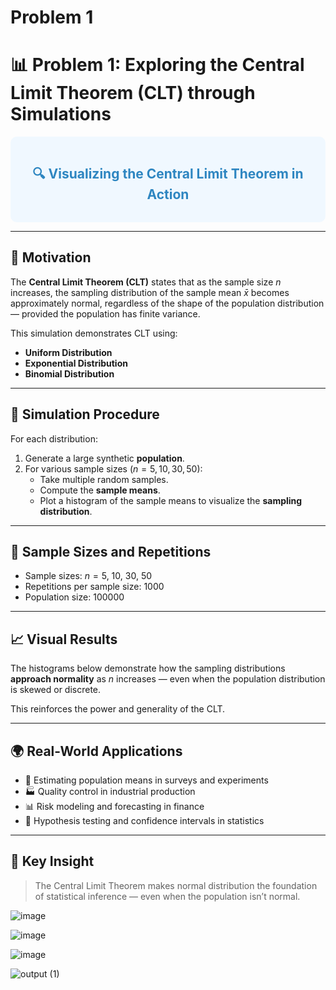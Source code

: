 # Problem 1

# 📊 Problem 1: Exploring the Central Limit Theorem (CLT) through Simulations

<div style="background-color: #f0f8ff; padding: 15px; border-radius: 10px;">
<h2 style="color: #2E86C1; text-align: center;">🔍 Visualizing the Central Limit Theorem in Action</h2>
</div>

---

## 🎯 Motivation

The **Central Limit Theorem (CLT)** states that as the sample size $n$ increases, the sampling distribution of the sample mean $\bar{x}$ becomes approximately normal, regardless of the shape of the population distribution — provided the population has finite variance.

This simulation demonstrates CLT using:
- **Uniform Distribution**
- **Exponential Distribution**
- **Binomial Distribution**

---

## 🧪 Simulation Procedure

For each distribution:
1. Generate a large synthetic **population**.
2. For various sample sizes ($n = 5, 10, 30, 50$):
   - Take multiple random samples.
   - Compute the **sample means**.
   - Plot a histogram of the sample means to visualize the **sampling distribution**.

---

## 🔄 Sample Sizes and Repetitions

- Sample sizes: $n = 5$, $10$, $30$, $50$
- Repetitions per sample size: $1000$
- Population size: $100000$

---

## 📈 Visual Results

The histograms below demonstrate how the sampling distributions **approach normality** as $n$ increases — even when the population distribution is skewed or discrete.

This reinforces the power and generality of the CLT.

---

## 🌍 Real-World Applications

- 📏 Estimating population means in surveys and experiments  
- 🏭 Quality control in industrial production  
- 📊 Risk modeling and forecasting in finance  
- 🧠 Hypothesis testing and confidence intervals in statistics

---

## 🧠 Key Insight

> The Central Limit Theorem makes normal distribution the foundation of statistical inference — even when the population isn’t normal.




![image](https://github.com/user-attachments/assets/c9d16d37-f3ce-4460-a156-00c8c30ab0a9)




![image](https://github.com/user-attachments/assets/519ca34e-f15a-43fa-bf27-5bcef4837681)




![image](https://github.com/user-attachments/assets/c9edb5c0-dfd4-45fe-abb3-98de0cb40363)








![output (1)](https://github.com/user-attachments/assets/0fefc694-6a91-4930-b130-b620b41718d6)




